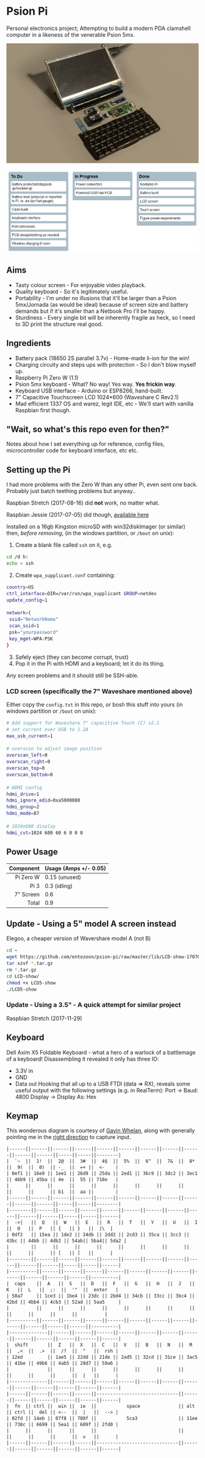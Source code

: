 # Psion Pi

Personal electronics project; Attempting to build a modern PDA clamshell computer in a likeness of the venerable Psion 5mx.

![Knolling hard!](posterity/progress-1.jpg)

![created by readme-kanban-board](./kanban.png)

<!---KANBAN
# To Do
- Battery protected/stepped-up/hooked up
- Battery level (physical or reported to Pi, ie. via lipo fuel gauge)
- Case build
- Keyboard interface
- Port extensions
- PCB design/etching as needed
- Wireless charging if room

# In Progress
- Power converters
- Powered USB hub PCB

# Done
- Bootable Pi
- Battery build
- LCD screen
- Touch screen
- Figure power requirements
KANBAN--->

## Aims

* Tasty colour screen - For enjoyable video playback.
* Quality keyboard - So it's legitimately useful.
* Portability - I'm under no illusions that it'll be larger than a Psion 5mx/Jornada (as would be ideal) because of screen size and battery demands but if it's smaller than a Netbook Pro I'll be happy.
* Sturdiness - Every single bit will be inherently fragile as heck, so I need to 3D print the structure real good.

## Ingredients

* Battery pack (18650 2S parallel 3.7v) - Home-made li-ion for the win!
* Charging circuity and steps ups with protection - So I don't blow myself up.
* Raspberry Pi Zero W (1.1)
* Psion 5mx keyboard - What? No way! Yes way. **Yes frickin way**.
* Keyboard USB interface - Arduino or ESP8266, hand-built.
* 7" Capacitive Touchscreen LCD 1024\*600 (Waveshare C Rev2.1)
* Mad efficient 1337 OS and warez, legit IDE, etc - We'll start with vanilla Raspbian first though.

## "Wait, so what's this repo even for then?"

Notes about how I set everything up for reference, config files, microcontroller code for keyboard interface, etc etc.

## Setting up the Pi

I had more problems with the Zero W than any other Pi, even sent one back. Probably just batch teething problems but anyway..

Raspbian Stretch (2017-08-16) did **not** work, no matter what.

Raspbian Jessie (2017-07-05) did though, [available here](https://downloads.raspberrypi.org/raspbian/images/raspbian-2017-07-05/)

Installed on a 16gb Kingston microSD with win32diskImager (or similar) then, _before removing_, (in the windows partition, or `/boot` on unix):

1. Create a blank file called `ssh` on it, e.g.
```bash
cd /d h:
echo > ssh
```

2. Create `wpa_supplicant.conf` containing:

```bash
country=US
ctrl_interface=DIR=/var/run/wpa_supplicant GROUP=netdev
update_config=1

network={
 ssid="NetworkName"
 scan_ssid=1
 psk="yourpassword"
 key_mgmt=WPA-PSK
}
```

3. Safely eject (they can become corrupt, trust)
4. Pop it in the Pi with HDMI and a keyboard; let it do its thing.

Any screen problems and it should still be SSH-able.

### LCD screen (specifically the 7" Waveshare mentioned above)

Either copy the `config.txt` in this repo, or bosh this stuff into yours (in windows partition or `/boot` on unix):

```bash
# Add support for Waveshare 7" capacitive Touch (C) v2.1
# set current over USB to 1.2A
max_usb_current=1

# overscan to adjust image position
overscan_left=0
overscan_right=0
overscan_top=0
overscan_bottom=0

# HDMI config
hdmi_drive=1
hdmi_ignore_edid=0xa5000080
hdmi_group=2
hdmi_mode=87

# 1024x600 display
hdmi_cvt=1024 600 60 6 0 0 0
```

## Power Usage

| Component | Usage (Amps +/- 0.05) |
| --------: | --------------------- |
| Pi Zero W | 0.15 (unused)         |
|      Pi 3 | 0.3 (idling)          |
| 7" Screen | 0.6                   |
|     Total | 0.9                   |

## Update - Using a 5" model A screen instead

Elegoo, a cheaper version of Wavershare model A (not B)

```bash
cd ~
wget https://github.com/entozoon/psion-pi/raw/master/lib/LCD-show-170703.tar.gz
tar xzvf *.tar.gz
rm *.tar.gz
cd LCD-show/
chmod +x LCD5-show
./LCD5-show
```

### Update - Using a 3.5" - A quick attempt for similar project

Raspbian Stretch (2017-11-29)

## Keyboard

Dell Axim X5 Foldable Keyboard - what a hero of a warlock of a battlemage of a keyboard!
Disassembling it revealed it only has three IO:

* 3.3V in
* GND
* Data out
  Hooking that all up to a USB FTDI (data => RX), reveals some useful output with the following settings (e.g. in RealTerm):
  Port -> Baud: 4800
  Display -> Display As: Hex

## Keymap

This wonderous diagram is courtesy of [Gavin Whelan](https://ambientmemory.com/), along with generally pointing me in the [right direction](https://ambientmemory.com/2017/02/20/dell-axim-x5-reverse-engineering/) to capture input.

    |------||------||------||------||------||------||------||------||------||------||------||-----||-----||--------|
    |  `~  ||  1!  ||  2@  ||  3#  ||  4$  ||  5%  ||  6^  ||  7&  ||  8*  ||  9(  ||  0)  || -_  ||  =+ ||  <-    |
    | 0ef1 || 16e9 || 1ee1 || 26d9 || 25da || 2ed1 || 36c9 || 3dc2 || 3ec1 || 46b9 || 45ba || 4e  ||  55 || 718e   |
    |      ||      ||      ||      ||      ||      ||      ||      ||      ||      ||      || b1  ||  aa ||        |
    |------||------||------||------||------||------||------||------||------||------||------||-----||-----||--------|
    |--------||------||------||------||------||------||------||------||------||------||------||-----||-----||------|
    |  ->|   ||  Q   ||  W   ||  E   ||  R   ||  T   ||  Y   ||  U   ||  I   ||  O   ||  P   || {   || }   ||  |\  |
    | 0df2   || 15ea || 1de2 || 24db || 2dd2 || 2cd3 || 35ca || 3cc3 || 43bc || 44bb || 4db2 || 54ab|| 5ba4|| 5da2 |
    |        ||      ||      ||      ||      ||      ||      ||      ||      ||      ||      || [   || ]   ||      |
    |--------||------||------||------||------||------||------||------||------||------||------||-----||-----||------|
    |----------||------||------||------||------||------||------||------||------||------||------||------||----------|
    |  caps    ||  A   ||  S   ||  D   ||  F   ||  G   ||  H   ||  J   ||  K   ||  L   ||  ;:  ||  '"  ||  enter   |
    | 58a7     || 1ce3 || 1be4 || 23dc || 2bd4 || 34cb || 33cc || 3bc4 || 42bd || 4bb4 || 4cb3 || 52ad || 5aa5     |
    |          ||      ||      ||      ||      ||      ||      ||      ||      ||      ||      ||      ||          |
    |----------||------||------||------||------||------||------||------||------||------||------||------||----------|
    |--------------||------||------||------||------||------||------||------||------||------||------||------||------|
    |  shift       ||  Z   ||  X   ||  C   ||  V   ||  B   ||  N   ||  M   ||  ,<  ||  .>  ||  /?  ||  ^   ||  rsh |
    | 12ed         || 1ae5 || 22dd || 21de || 2ad5 || 32cd || 31ce || 3ac5 || 41be || 49b6 || 4ab5 || 28d7 || 59a6 |
    |              ||      ||      ||      ||      ||      ||      ||      ||      ||      ||      ||  |   ||      |
    |--------------||------||------||------||------||------||------||------||------||------||------||------||------|
    |------||------||------||------||------------------------------||------||------||------||------||------||------|
    |  fn  || ctrl ||  win ||  ie  ||           space              || alt  || ctrl ||  del || <--  ||  |   ||  --> |
    | 02fd || 14eb || 07f8 || 708f ||           5ca3               || 11ee || 738c || 6699 || 5ea1 || 609f || 2fd0 |
    |      ||      ||      ||      ||                              ||      ||      ||      ||      ||  v   ||      |
    |------||------||------||------||------------------------------||------||------||------||------||------||------|
